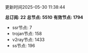 更新时间2025-05-30 11:38:44

**总订阅: 22**
**总节点: 5510**
**有效节点: 1794**
- ssr节点: 7
- trojan节点: 158
- v2ray节点: 1433
- ss节点: 196
